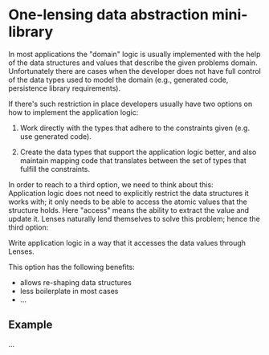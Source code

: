 One-lensing data abstraction mini-library
=========================================

In most applications the "domain" logic is usually implemented with the help of
the data structures and values that describe the given problems domain. Unfortunately
there are cases when the developer does not have full control of the data types
used to model the domain (e.g., generated code, persistence library requirements).

If there's such restriction in place developers usually have two options on how to
implement the application logic:

1. Work directly with the types that adhere to the constraints given (e.g. use
   generated code).
   
2. Create the data types that support the application logic better, and also maintain
   mapping code that translates between the set of types that fulfill the constraints.

In order to reach to a third option, we need to think about this:  
Application logic does not need to explicitly restrict the data structures it works with;
it only needs to be able to access the atomic values that the structure holds. Here "access"
means the ability to extract the value and update it. Lenses naturally lend themselves to
solve this problem; hence the third option:

Write application logic in a way that it accesses the data values through Lenses.

This option has the following benefits:
- allows re-shaping data structures
- less boilerplate in most cases
- ...

Example
-------

...
